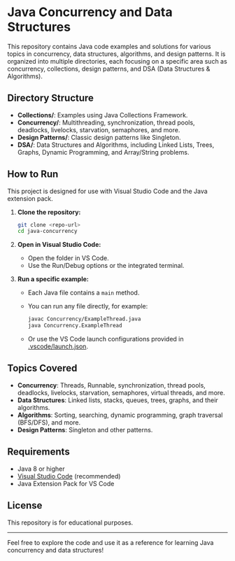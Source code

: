 # Java Concurrency and Data Structures

This repository contains Java code examples and solutions for various topics in concurrency, data structures, algorithms, and design patterns. It is organized into multiple directories, each focusing on a specific area such as concurrency, collections, design patterns, and DSA (Data Structures & Algorithms).

## Directory Structure

- **Collections/**: Examples using Java Collections Framework.
- **Concurrency/**: Multithreading, synchronization, thread pools, deadlocks, livelocks, starvation, semaphores, and more.
- **Design Patterns/**: Classic design patterns like Singleton.
- **DSA/**: Data Structures and Algorithms, including Linked Lists, Trees, Graphs, Dynamic Programming, and Array/String problems.

## How to Run

This project is designed for use with Visual Studio Code and the Java extension pack.

1. **Clone the repository:**
   ```sh
   git clone <repo-url>
   cd java-concurrency
   ```

2. **Open in Visual Studio Code:**
   - Open the folder in VS Code.
   - Use the Run/Debug options or the integrated terminal.

3. **Run a specific example:**
   - Each Java file contains a `main` method.
   - You can run any file directly, for example:
     ```sh
     javac Concurrency/ExampleThread.java
     java Concurrency.ExampleThread
     ```

   - Or use the VS Code launch configurations provided in [.vscode/launch.json](.vscode/launch.json).

## Topics Covered

- **Concurrency**: Threads, Runnable, synchronization, thread pools, deadlocks, livelocks, starvation, semaphores, virtual threads, and more.
- **Data Structures**: Linked lists, stacks, queues, trees, graphs, and their algorithms.
- **Algorithms**: Sorting, searching, dynamic programming, graph traversal (BFS/DFS), and more.
- **Design Patterns**: Singleton and other patterns.

## Requirements

- Java 8 or higher
- [Visual Studio Code](https://code.visualstudio.com/) (recommended)
- Java Extension Pack for VS Code

## License

This repository is for educational purposes.

---

Feel free to explore the code and use it as a reference for learning Java concurrency and data structures!
